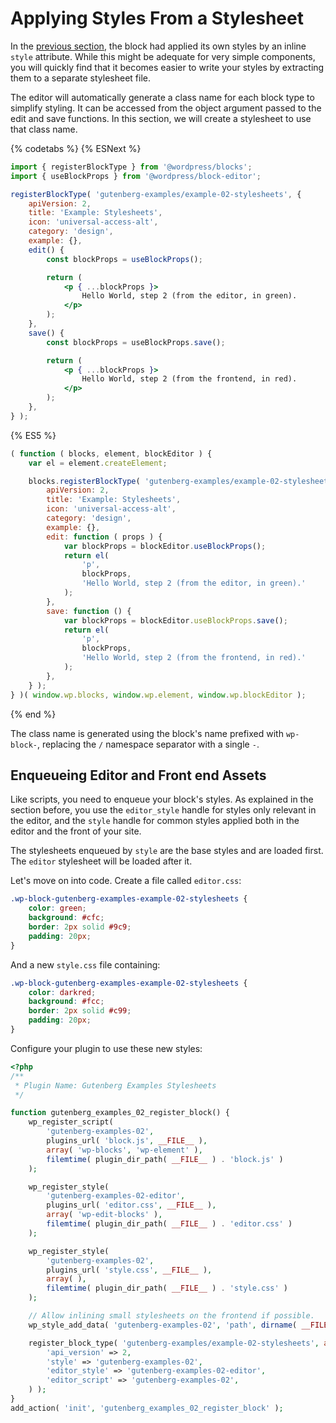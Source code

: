 # Applying Styles From a Stylesheet

In the [previous section](/docs/how-to-guides/block-tutorial/writing-your-first-block-type.md), the block had applied its own styles by an inline `style` attribute. While this might be adequate for very simple components, you will quickly find that it becomes easier to write your styles by extracting them to a separate stylesheet file.

The editor will automatically generate a class name for each block type to simplify styling. It can be accessed from the object argument passed to the edit and save functions. In this section, we will create a stylesheet to use that class name.

{% codetabs %}
{% ESNext %}

```jsx
import { registerBlockType } from '@wordpress/blocks';
import { useBlockProps } from '@wordpress/block-editor';

registerBlockType( 'gutenberg-examples/example-02-stylesheets', {
	apiVersion: 2,
	title: 'Example: Stylesheets',
	icon: 'universal-access-alt',
	category: 'design',
	example: {},
	edit() {
		const blockProps = useBlockProps();

		return (
			<p { ...blockProps }>
				Hello World, step 2 (from the editor, in green).
			</p>
		);
	},
	save() {
		const blockProps = useBlockProps.save();

		return (
			<p { ...blockProps }>
				Hello World, step 2 (from the frontend, in red).
			</p>
		);
	},
} );
```

{% ES5 %}

```js
( function ( blocks, element, blockEditor ) {
	var el = element.createElement;

	blocks.registerBlockType( 'gutenberg-examples/example-02-stylesheets', {
		apiVersion: 2,
		title: 'Example: Stylesheets',
		icon: 'universal-access-alt',
		category: 'design',
		example: {},
		edit: function ( props ) {
			var blockProps = blockEditor.useBlockProps();
			return el(
				'p',
				blockProps,
				'Hello World, step 2 (from the editor, in green).'
			);
		},
		save: function () {
			var blockProps = blockEditor.useBlockProps.save();
			return el(
				'p',
				blockProps,
				'Hello World, step 2 (from the frontend, in red).'
			);
		},
	} );
} )( window.wp.blocks, window.wp.element, window.wp.blockEditor );
```

{% end %}

The class name is generated using the block's name prefixed with `wp-block-`, replacing the `/` namespace separator with a single `-`.

## Enqueueing Editor and Front end Assets

Like scripts, you need to enqueue your block's styles. As explained in the section before, you use the `editor_style` handle for styles only relevant in the editor, and the `style` handle for common styles applied both in the editor and the front of your site.

The stylesheets enqueued by `style` are the base styles and are loaded first. The `editor` stylesheet will be loaded after it.

Let's move on into code. Create a file called `editor.css`:

```css
.wp-block-gutenberg-examples-example-02-stylesheets {
	color: green;
	background: #cfc;
	border: 2px solid #9c9;
	padding: 20px;
}
```

And a new `style.css` file containing:

```css
.wp-block-gutenberg-examples-example-02-stylesheets {
	color: darkred;
	background: #fcc;
	border: 2px solid #c99;
	padding: 20px;
}
```

Configure your plugin to use these new styles:

```php
<?php
/**
 * Plugin Name: Gutenberg Examples Stylesheets
 */

function gutenberg_examples_02_register_block() {
	wp_register_script(
		'gutenberg-examples-02',
		plugins_url( 'block.js', __FILE__ ),
		array( 'wp-blocks', 'wp-element' ),
		filemtime( plugin_dir_path( __FILE__ ) . 'block.js' )
	);

	wp_register_style(
		'gutenberg-examples-02-editor',
		plugins_url( 'editor.css', __FILE__ ),
		array( 'wp-edit-blocks' ),
		filemtime( plugin_dir_path( __FILE__ ) . 'editor.css' )
	);

	wp_register_style(
		'gutenberg-examples-02',
		plugins_url( 'style.css', __FILE__ ),
		array( ),
		filemtime( plugin_dir_path( __FILE__ ) . 'style.css' )
	);

	// Allow inlining small stylesheets on the frontend if possible.
	wp_style_add_data( 'gutenberg-examples-02', 'path', dirname( __FILE__ ) . '/style.css' );

	register_block_type( 'gutenberg-examples/example-02-stylesheets', array(
		'api_version' => 2,
		'style' => 'gutenberg-examples-02',
		'editor_style' => 'gutenberg-examples-02-editor',
		'editor_script' => 'gutenberg-examples-02',
	) );
}
add_action( 'init', 'gutenberg_examples_02_register_block' );
```
